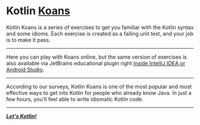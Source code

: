 # Kotlin [Koans](https://play.kotlinlang.org/koans/overview)
Kotlin Koans is a series of exercises to get you familiar with the Kotlin syntax and some idioms. Each exercise is created as a failing unit test, and your job is to make it pass.
___
Here you can play with Koans online, but the same version of exercises is also available via JetBrains educational plugin right [inside IntelliJ IDEA or Android Studio](https://www.jetbrains.com/help/education/learner-start-guide.html?section=Kotlin%20Koans&_gl=1*h32vwj*_gcl_au*MTQwNTQ5NjQyLjE3NTIxNjU3NzQ.*_ga*MTgyMDkyNjg0Mi4xNzUyMTY1Nzc5*_ga_9J976DJZ68*czE3NTIxNjU3NzUkbzEkZzEkdDE3NTIxNjYyMDckajYwJGwwJGgw).

___
According to our surveys, Kotlin Koans is one of the most popular and most effective ways to get into Kotlin for people who already know Java. In just a few hours, you'll feel able to write idiomatic Kotlin code.

___
***[Let's Kotlin!](https://kotlinlang.org)***
